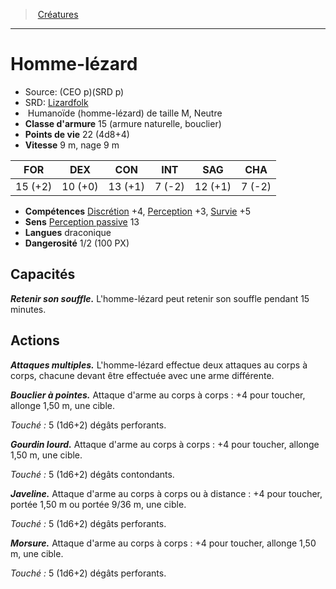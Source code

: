 ﻿---
!MonsterItem
Family: MonsterHD
Type: Humanoïde (homme-lézard)
Size: M
Alignment: Neutre
ArmorClass: 15 (armure naturelle, bouclier)
HitPoints: 22 (4d8+4)
Speed: 9 m, nage 9 m
Strength: 15 (+2)
Dexterity: 10 (+0)
Constitution: 13 (+1)
Intelligence: ' 7 (-2)'
Wisdom: 12 (+1)
Charisma: ' 7 (-2)'
Skills: '[Discrétion](hd_abilities_dexterity_discretion.md) +4, [Perception](hd_abilities_wisdom_perception.md) +3, [Survie](hd_abilities_wisdom_survie.md) +5'
Senses: '[Perception passive](hd_abilities_dexterity_perception_passive.md) 13'
Languages: draconique
Challenge: 1/2 (100 PX)
Id: monsters_hd.md#homme-lézard
ParentLink: monsters_hd.md#créatures
Name: Homme-lézard
ParentName: Créatures
NameLevel: 1
AltName: '[Lizardfolk](srd_monsters_lizardfolk.md)'
Source: (CEO p)(SRD p)
Attributes:
  Name: Homme-lézard
  Markdown: >+
    # <!--Name-->Homme-lézard<!--/Name-->


    - Source: <!--Source-->(CEO p)(SRD p)<!--/Source-->

    - SRD: <!--AltName-->[Lizardfolk](srd_monsters_lizardfolk.md)<!--/AltName-->

    -  <!--Type-->Humanoïde (homme-lézard)<!--/Type--> de taille <!--Size-->M<!--/Size-->, <!--Alignment-->Neutre<!--/Alignment-->

    - **Classe d'armure** <!--ArmorClass-->15 (armure naturelle, bouclier)<!--/ArmorClass-->

    - **Points de vie** <!--HitPoints-->22 (4d8+4)<!--/HitPoints-->

    - **Vitesse** <!--Speed-->9 m, nage 9 m<!--/Speed-->


    |FOR|DEX|CON|INT|SAG|CHA|

    |---|---|---|---|---|---|

    |<!--Strength-->15 (+2)<!--/Strength-->|<!--Dexterity-->10 (+0)<!--/Dexterity-->|<!--Constitution-->13 (+1)<!--/Constitution-->|<!--Intelligence--> 7 (-2)<!--/Intelligence-->|<!--Wisdom-->12 (+1)<!--/Wisdom-->|<!--Charisma--> 7 (-2)<!--/Charisma-->|


    - **Compétences** <!--Skills-->[Discrétion](hd_abilities_dexterity_discretion.md) +4, [Perception](hd_abilities_wisdom_perception.md) +3, [Survie](hd_abilities_wisdom_survie.md) +5<!--/Skills-->

    - **Sens** <!--Senses-->[Perception passive](hd_abilities_dexterity_perception_passive.md) 13<!--/Senses-->

    - **Langues** <!--Languages-->draconique<!--/Languages-->

    - **Dangerosité** <!--Challenge-->1/2 (100 PX)<!--/Challenge-->


    ## Capacités


    **_Retenir son souffle._** L'homme-lézard peut retenir son souffle pendant 15 minutes.


    ## Actions


    **_Attaques multiples._** L'homme-lézard effectue deux attaques au corps à corps, chacune devant être effectuée avec une arme différente.


    **_Bouclier à pointes._** Attaque d'arme au corps à corps : +4 pour toucher, allonge 1,50 m, une cible.


    _Touché :_ 5 (1d6+2) dégâts perforants.


    **_Gourdin lourd._** Attaque d'arme au corps à corps : +4 pour toucher, allonge 1,50 m, une cible.


    _Touché :_ 5 (1d6+2) dégâts contondants.


    **_Javeline._** Attaque d'arme au corps à corps ou à distance : +4 pour toucher, portée 1,50 m ou portée 9/36 m, une cible.


    _Touché :_ 5 (1d6+2) dégâts perforants.


    **_Morsure._** Attaque d'arme au corps à corps : +4 pour toucher, allonge 1,50 m, une cible.


    _Touché :_ 5 (1d6+2) dégâts perforants.

  Source: (CEO p)(SRD p)
  AltName: '[Lizardfolk](srd_monsters_lizardfolk.md)'
  Type: Humanoïde (homme-lézard)
  Size: M
  Alignment: Neutre
  ArmorClass: 15 (armure naturelle, bouclier)
  HitPoints: 22 (4d8+4)
  Speed: 9 m, nage 9 m
  Strength: 15 (+2)
  Dexterity: 10 (+0)
  Constitution: 13 (+1)
  Intelligence: ' 7 (-2)'
  Wisdom: 12 (+1)
  Charisma: ' 7 (-2)'
  Skills: '[Discrétion](hd_abilities_dexterity_discretion.md) +4, [Perception](hd_abilities_wisdom_perception.md) +3, [Survie](hd_abilities_wisdom_survie.md) +5'
  Senses: '[Perception passive](hd_abilities_dexterity_perception_passive.md) 13'
  Languages: draconique
  Challenge: 1/2 (100 PX)
AttributesDictionary: >+
  Name: Homme-lézard

  Markdown: >+

    # <!--Name-->Homme-lézard<!--/Name-->





    - Source: <!--Source-->(CEO p)(SRD p)<!--/Source-->



    - SRD: <!--AltName-->[Lizardfolk](srd_monsters_lizardfolk.md)<!--/AltName-->



    -  <!--Type-->Humanoïde (homme-lézard)<!--/Type--> de taille <!--Size-->M<!--/Size-->, <!--Alignment-->Neutre<!--/Alignment-->



    - **Classe d'armure** <!--ArmorClass-->15 (armure naturelle, bouclier)<!--/ArmorClass-->



    - **Points de vie** <!--HitPoints-->22 (4d8+4)<!--/HitPoints-->



    - **Vitesse** <!--Speed-->9 m, nage 9 m<!--/Speed-->





    |FOR|DEX|CON|INT|SAG|CHA|



    |---|---|---|---|---|---|



    |<!--Strength-->15 (+2)<!--/Strength-->|<!--Dexterity-->10 (+0)<!--/Dexterity-->|<!--Constitution-->13 (+1)<!--/Constitution-->|<!--Intelligence--> 7 (-2)<!--/Intelligence-->|<!--Wisdom-->12 (+1)<!--/Wisdom-->|<!--Charisma--> 7 (-2)<!--/Charisma-->|





    - **Compétences** <!--Skills-->[Discrétion](hd_abilities_dexterity_discretion.md) +4, [Perception](hd_abilities_wisdom_perception.md) +3, [Survie](hd_abilities_wisdom_survie.md) +5<!--/Skills-->



    - **Sens** <!--Senses-->[Perception passive](hd_abilities_dexterity_perception_passive.md) 13<!--/Senses-->



    - **Langues** <!--Languages-->draconique<!--/Languages-->



    - **Dangerosité** <!--Challenge-->1/2 (100 PX)<!--/Challenge-->





    ## Capacités





    **_Retenir son souffle._** L'homme-lézard peut retenir son souffle pendant 15 minutes.





    ## Actions





    **_Attaques multiples._** L'homme-lézard effectue deux attaques au corps à corps, chacune devant être effectuée avec une arme différente.





    **_Bouclier à pointes._** Attaque d'arme au corps à corps : +4 pour toucher, allonge 1,50 m, une cible.





    _Touché :_ 5 (1d6+2) dégâts perforants.





    **_Gourdin lourd._** Attaque d'arme au corps à corps : +4 pour toucher, allonge 1,50 m, une cible.





    _Touché :_ 5 (1d6+2) dégâts contondants.





    **_Javeline._** Attaque d'arme au corps à corps ou à distance : +4 pour toucher, portée 1,50 m ou portée 9/36 m, une cible.





    _Touché :_ 5 (1d6+2) dégâts perforants.





    **_Morsure._** Attaque d'arme au corps à corps : +4 pour toucher, allonge 1,50 m, une cible.





    _Touché :_ 5 (1d6+2) dégâts perforants.



  Source: (CEO p)(SRD p)

  AltName: '[Lizardfolk](srd_monsters_lizardfolk.md)'

  Type: Humanoïde (homme-lézard)

  Size: M

  Alignment: Neutre

  ArmorClass: 15 (armure naturelle, bouclier)

  HitPoints: 22 (4d8+4)

  Speed: 9 m, nage 9 m

  Strength: 15 (+2)

  Dexterity: 10 (+0)

  Constitution: 13 (+1)

  Intelligence: ' 7 (-2)'

  Wisdom: 12 (+1)

  Charisma: ' 7 (-2)'

  Skills: '[Discrétion](hd_abilities_dexterity_discretion.md) +4, [Perception](hd_abilities_wisdom_perception.md) +3, [Survie](hd_abilities_wisdom_survie.md) +5'

  Senses: '[Perception passive](hd_abilities_dexterity_perception_passive.md) 13'

  Languages: draconique

  Challenge: 1/2 (100 PX)

---
> [Créatures](hd_monsters.md)

---

# Homme-lézard

- Source: (CEO p)(SRD p)
- SRD: [Lizardfolk](srd_monsters_lizardfolk.md)
-  Humanoïde (homme-lézard) de taille M, Neutre
- **Classe d'armure** 15 (armure naturelle, bouclier)
- **Points de vie** 22 (4d8+4)
- **Vitesse** 9 m, nage 9 m

|FOR|DEX|CON|INT|SAG|CHA|
|---|---|---|---|---|---|
|15 (+2)|10 (+0)|13 (+1)| 7 (-2)|12 (+1)| 7 (-2)|

- **Compétences** [Discrétion](hd_abilities_dexterity_discretion.md) +4, [Perception](hd_abilities_wisdom_perception.md) +3, [Survie](hd_abilities_wisdom_survie.md) +5
- **Sens** [Perception passive](hd_abilities_dexterity_perception_passive.md) 13
- **Langues** draconique
- **Dangerosité** 1/2 (100 PX)

## Capacités

**_Retenir son souffle._** L'homme-lézard peut retenir son souffle pendant 15 minutes.

## Actions

**_Attaques multiples._** L'homme-lézard effectue deux attaques au corps à corps, chacune devant être effectuée avec une arme différente.

**_Bouclier à pointes._** Attaque d'arme au corps à corps : +4 pour toucher, allonge 1,50 m, une cible.

_Touché :_ 5 (1d6+2) dégâts perforants.

**_Gourdin lourd._** Attaque d'arme au corps à corps : +4 pour toucher, allonge 1,50 m, une cible.

_Touché :_ 5 (1d6+2) dégâts contondants.

**_Javeline._** Attaque d'arme au corps à corps ou à distance : +4 pour toucher, portée 1,50 m ou portée 9/36 m, une cible.

_Touché :_ 5 (1d6+2) dégâts perforants.

**_Morsure._** Attaque d'arme au corps à corps : +4 pour toucher, allonge 1,50 m, une cible.

_Touché :_ 5 (1d6+2) dégâts perforants.

